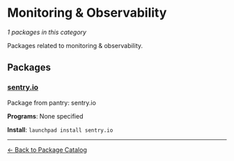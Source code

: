 # Monitoring & Observability

*1 packages in this category*

Packages related to monitoring & observability.

## Packages

### [sentry.io](../packages/sentryio.md)

Package from pantry: sentry.io

**Programs**: None specified

**Install**: `launchpad install sentry.io`

---

[← Back to Package Catalog](../package-catalog.md)
